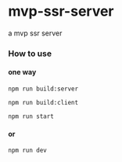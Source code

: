 # mvp-ssr-server
a mvp ssr server

### How to use
#### one way
```shell
npm run build:server
```
```shell
npm run build:client
```
```shell
npm run start
```
#### or
```shell
npm run dev
```